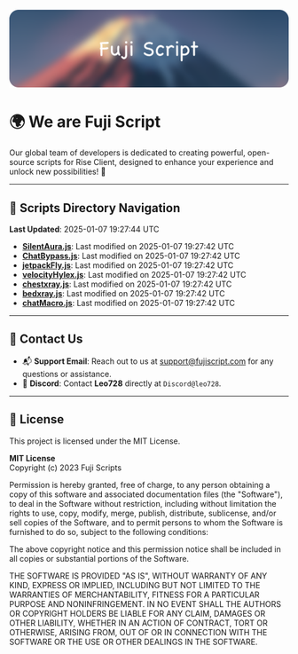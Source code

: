![Banner](.github/b.webp)

# 🌍 **We are Fuji Script**

Our global team of developers is dedicated to creating powerful, open-source scripts for Rise Client, designed to enhance your experience and unlock new possibilities! 🌟

---
<!-- SCRIPTS_NAVIGATION_START -->
## 📂 **Scripts Directory Navigation**

**Last Updated**: 2025-01-07 19:27:44 UTC

- **[SilentAura.js](scripts/SilentAura.js)**: Last modified on 2025-01-07 19:27:42 UTC
- **[ChatBypass.js](scripts/ChatBypass.js)**: Last modified on 2025-01-07 19:27:42 UTC
- **[jetpackFly.js](scripts/jetpackFly.js)**: Last modified on 2025-01-07 19:27:42 UTC
- **[velocityHylex.js](scripts/velocityHylex.js)**: Last modified on 2025-01-07 19:27:42 UTC
- **[chestxray.js](scripts/chestxray.js)**: Last modified on 2025-01-07 19:27:42 UTC
- **[bedxray.js](scripts/bedxray.js)**: Last modified on 2025-01-07 19:27:42 UTC
- **[chatMacro.js](scripts/chatMacro.js)**: Last modified on 2025-01-07 19:27:42 UTC

<!-- SCRIPTS_NAVIGATION_END -->

---

## 💬 **Contact Us**  
- 📬 **Support Email**: Reach out to us at [support@fujiscript.com](mailto:support@fujiscript.com) for any questions or assistance.  
- 💬 **Discord**: Contact **Leo728** directly at `Discord@leo728`.

---

## 📜 **License**

This project is licensed under the MIT License.  

**MIT License**  
Copyright (c) 2023 Fuji Scripts  

Permission is hereby granted, free of charge, to any person obtaining a copy of this software and associated documentation files (the "Software"), to deal in the Software without restriction, including without limitation the rights to use, copy, modify, merge, publish, distribute, sublicense, and/or sell copies of the Software, and to permit persons to whom the Software is furnished to do so, subject to the following conditions:  

The above copyright notice and this permission notice shall be included in all copies or substantial portions of the Software.  

THE SOFTWARE IS PROVIDED "AS IS", WITHOUT WARRANTY OF ANY KIND, EXPRESS OR IMPLIED, INCLUDING BUT NOT LIMITED TO THE WARRANTIES OF MERCHANTABILITY, FITNESS FOR A PARTICULAR PURPOSE AND NONINFRINGEMENT. IN NO EVENT SHALL THE AUTHORS OR COPYRIGHT HOLDERS BE LIABLE FOR ANY CLAIM, DAMAGES OR OTHER LIABILITY, WHETHER IN AN ACTION OF CONTRACT, TORT OR OTHERWISE, ARISING FROM, OUT OF OR IN CONNECTION WITH THE SOFTWARE OR THE USE OR OTHER DEALINGS IN THE SOFTWARE.  
